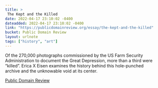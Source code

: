 ```yaml
---
title: > 
 The Kept and the Killed
date: 2022-04-17 23:10:02 -0400
dateadded: 2022-04-17 23:10:02 -0400
link: "https://publicdomainreview.org/essay/the-kept-and-the-killed"
bucket: Public Domain Review
layout: urlnote
tags: ["history", "art"]
--- 
```

Of the 270,000 photographs commissioned by the US Farm Security Administration to document the Great Depression, more than a third were “killed”. Erica X Eisen examines the history behind this hole-punched archive and the unknowable void at its center.
 <!-- end excerpt --> 
<div class='bucket'><a class='internal-link' href='/buckets/public-domain-review'>Public Domain Review</a></div> 
